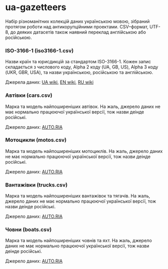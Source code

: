 # ua-gazetteers
Набір різноманітних колекцій даних українською мовою, зібраний протягом роботи над антикорупційними проектами. 
CSV–формат, UTF-8, до деяких датасетів також наявний переклад англійською або російською.

### ISO-3166-1 (iso3166-1.csv)
Назви країн та юрисдикцій за стандартом ISO-3166-1. Кожен запис складається з числового коду, Alpha 2 коду (UA, GB, US), Alpha 3 коду (UKR, GBR, USA), та назви українською, російською та англійською.

Джерела даних: [UA wiki](https://uk.wikipedia.org/wiki/ISO_3166-1), [EN wiki](https://en.wikipedia.org/wiki/ISO_3166-1), [RU wiki](https://ru.wikipedia.org/wiki/ISO_3166-1)

### Автівки (cars.csv)
Марка та модель найпоширеніших автівок. На жаль, джерело даних не має нормально працюючої української версії, тож назви деінде російські.

Джерело даних: [AUTO.RIA](http://auto.ria.com/)

### Мотоцикли (motos.csv)
Марка та модель найпоширеніших мотоциклів. На жаль, джерело даних не має нормально працюючої української версії, тож назви деінде російські.

Джерело даних: [AUTO.RIA](http://auto.ria.com/)

### Вантажівки (trucks.csv)
Марка та модель найпоширеніших вантажівок та тягачів. На жаль, джерело даних не має нормально працюючої української версії, тож назви деінде російські.

Джерело даних: [AUTO.RIA](http://auto.ria.com/)

### Човни (boats.csv)
Марка та модель найпоширеніших човнів та яхт. На жаль, джерело даних не має нормально працюючої української версії, тож назви деінде російські.

Джерело даних: [AUTO.RIA](http://auto.ria.com/)
